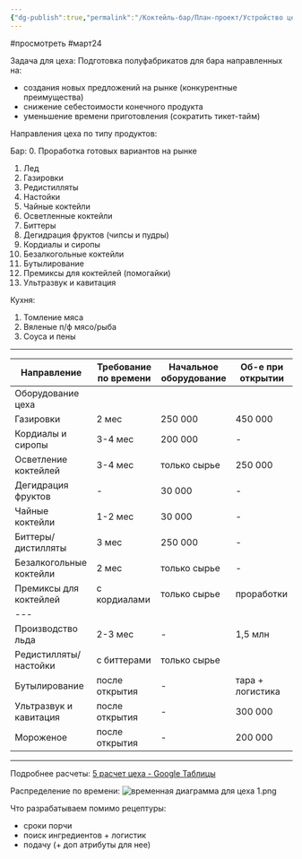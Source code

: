 ```yaml
---
{"dg-publish":true,"permalink":"/Коктейль-бар/План-проект/Устройство цеха/"}
---
```


#просмотреть #март24 

Задача для цеха: 
Подготовка полуфабрикатов для бара направленных на: 
- создания новых предложений на рынке (конкурентные преимущества) 
- снижение себестоимости конечного продукта
- уменьшение времени приготовления (сократить тикет-тайм)

Направления цеха по типу продуктов: 

Бар: 
0. Проработка готовых вариантов на рынке
1. Лед 
2. Газировки  
3. Редистилляты 
4. Настойки
5. Чайные коктейли
6. Осветленные коктейли 
7. Биттеры 
9. Дегидрация фруктов (чипсы и пудры)
10. Кордиалы и сиропы 
11. Безалкогольные коктейли 
12. Бутылирование 
13. Премиксы для коктейлей (помогайки)
14. Ультразвук и кавитация 

Кухня: 
1. Томление мяса 
2. Вяленые п/ф  мясо/рыба
3. Соуса и пены


****

| Направление             | Требование по времени | Начальное оборудование | Об-е при открытии |
| ----------------------- | --------------------- | ---------------------- | ----------------- |
| Оборудование цеха       |                       |                        |                   |
| Газировки               | 2 мес                 | 250 000                | 450 000           |
| Кордиалы и сиропы       | 3-4 мес               | 200 000                | -                 |
| Осветление коктейлей    | 3-4 мес               | только сырье           | 250 000           |
| Дегидрация фруктов      | -                     | 30 000                 | -                 |
| Чайные коктейли         | 1-2 мес               | 30 000                 | -                 |
| Биттеры/дистилляты      | 3 мес                 | 250 000                | -                 |
| Безалкогольные коктейли | 2 мес                 | только сырье           | -                 |
| Премиксы для коктейлей  | с кордиалами          | только сырье           | проработки        |
| ---                     |                       |                        |                   |
| Производство льда       | 2-3 мес               | -                      | 1,5 млн           |
| Редистилляты/настойки   | с биттерами           | только сырье           |                   |
| Бутылирование           | после открытия        | -                      | тара + логистика  |
| Ультразвук и кавитация  | после открытия        | -                      | 300 000           |
| Мороженое               | после открытия        | -                      | 200 000           |

----
Подробнее расчеты: 
[5 расчет цеха - Google Таблицы](https://docs.google.com/spreadsheets/d/1yvGfXey6Rez9WsLj_anP59RbzTVtk-4pATEJshpoCfw/edit?usp=sharing)

Распределение по времени: 
![временная диаграмма для цеха 1.png](/img/user/Inbox/%D0%B2%D1%80%D0%B5%D0%BC%D0%B5%D0%BD%D0%BD%D0%B0%D1%8F%20%D0%B4%D0%B8%D0%B0%D0%B3%D1%80%D0%B0%D0%BC%D0%BC%D0%B0%20%D0%B4%D0%BB%D1%8F%20%D1%86%D0%B5%D1%85%D0%B0%201.png)

Что разрабатываем помимо рецептуры: 
- сроки порчи 
- поиск ингредиентов + логистик
- подачу (+ доп атрибуты для нее)